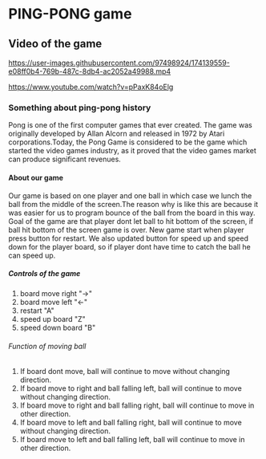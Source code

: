 # PING-PONG game

## Video of the game

https://user-images.githubusercontent.com/97498924/174139559-e08ff0b4-769b-487c-8db4-ac2052a49988.mp4

https://www.youtube.com/watch?v=pPaxK84oElg

### Something about ping-pong history

Pong is one of the first computer games that ever created. The game was originally developed by Allan Alcorn and released in 1972 by Atari corporations.Today, the Pong Game is considered to be the game which started the video games industry, as it proved that the video games market can produce significant revenues.

#### About our game

Our game is based on one player and one ball in which case we lunch the ball from the middle of the screen.The reason why is like this are because it was easier for us to program bounce of the ball from the board in this way. Goal of the game are that player dont let ball to hit bottom of the screen, if ball hit bottom of the screen game  is over. New game start when player press button for restart. We also updated button for speed up and speed down for the player board, so if player dont have time to catch the ball he can speed up.

##### Controls of the game

1. board move right "->"
2. board move left "<-"
3. restart "A"
4. speed up board "Z"
5. speed down board "B"

###### Function of moving ball

1. If board dont move, ball will continue to move without changing direction.
2. If board move to right and ball falling left, ball will continue to move without changing direction.
3. If board move to right and ball falling right, ball will continue to move in other direction.
4. If board move to left and ball falling right, ball will continue to move without changing direction.
5. If board move to left and ball falling left, ball will continue to move in other direction.
